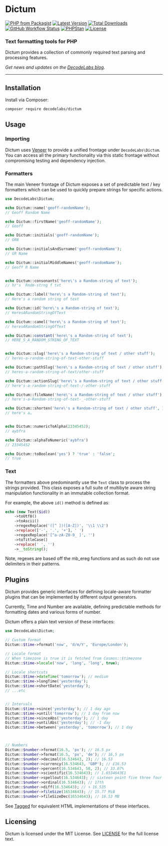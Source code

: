 # Dictum

[![PHP from Packagist](https://img.shields.io/packagist/php-v/decodelabs/dictum?style=flat)](https://packagist.org/packages/decodelabs/dictum)
[![Latest Version](https://img.shields.io/packagist/v/decodelabs/dictum.svg?style=flat)](https://packagist.org/packages/decodelabs/dictum)
[![Total Downloads](https://img.shields.io/packagist/dt/decodelabs/dictum.svg?style=flat)](https://packagist.org/packages/decodelabs/dictum)
[![GitHub Workflow Status](https://img.shields.io/github/actions/workflow/status/decodelabs/dictum/integrate.yml?branch=develop)](https://github.com/decodelabs/dictum/actions/workflows/integrate.yml)
[![PHPStan](https://img.shields.io/badge/PHPStan-enabled-44CC11.svg?longCache=true&style=flat)](https://github.com/phpstan/phpstan)
[![License](https://img.shields.io/packagist/l/decodelabs/dictum?style=flat)](https://packagist.org/packages/decodelabs/dictum)

### Text formatting tools for PHP

Dictum provides a collection of commonly required text parsing and processing features.

_Get news and updates on the [DecodeLabs blog](https://blog.decodelabs.com)._

---

## Installation

Install via Composer:

```bash
composer require decodelabs/dictum
```

## Usage

### Importing

Dictum uses [Veneer](https://github.com/decodelabs/veneer) to provide a unified frontage under <code>DecodeLabs\Dictum</code>.
You can access all the primary functionality via this static frontage without compromising testing and dependency injection.

### Formatters

The main Veneer frontage of Dictum exposes a set of predictable text / key formatters which can be used to quickly prepare strings for specific actions.

```php
use DecodeLabs\Dictum;

echo Dictum::name('geoff-randomName');
// Geoff Random Name

echo Dictum::firstName('geoff-randomName');
// Geoff

echo Dictum::initials('geoff-randomName');
// GRN

echo Dictum::initialsAndSurname('geoff-randomName');
// GR Name

echo Dictum::initialMiddleNames('geoff-randomName');
// Geoff R Name


echo Dictum::consonants('here\'s a Random-string of text');
// hr's  Rndm-strng f txt

echo Dictum::label('here\'s a Random-string of text');
// Here's a random string of text

echo Dictum::id('here\'s a Random-string of text');
// HeresARandomStringOfText

echo Dictum::camel('here\'s a Random-string of text');
// heresARandomStringOfText

echo Dictum::constant('here\'s a Random-string of text');
// HERE_S_A_RANDOM_STRING_OF_TEXT


echo Dictum::slug('here\'s a Random-string of text / other stuff');
// heres-a-random-string-of-text-other-stuff

echo Dictum::pathSlug('here\'s a Random-string of text / other stuff');
// heres-a-random-string-of-text/other-stuff

echo Dictum::actionSlug('here\'s a Random-string of text / other stuff');
// here's-a-random-string-of-text-/-other-stuff

echo Dictum::fileName('here\'s a Random-string of text / other stuff');
// here's-a-Random-string-of-text-_-other-stuff

echo Dictum::shorten('here\'s a Random-string of text / other stuff', 10);
// here's a…


echo Dictum::numericToAlpha(23345452);
// aybfra

echo Dictum::alphaToNumeric('aybfra')
// 23345452

echo Dictum::toBoolean('yes') ? 'true' : 'false';
// true
```


### Text

The formatters above predominantly use the <code>Text</code> class to process the strings provided. This class exposes a full suite of multibyte aware string manipulation functionality in an immutable collection format.

For example, the above <code>id()</code> method is defined as:

```php
echo (new Text($id))
    ->toUtf8()
    ->toAscii()
    ->regexReplace('([^ ])([A-Z])', '\\1 \\2')
    ->replace(['-', '.', '+'], ' ')
    ->regexReplace('[^a-zA-Z0-9_ ]', '')
    ->toTitleCase()
    ->replace(' ', '')
    ->__toString();
```

Note, regexes are based off the mb_ereg functions and as such do not use delimiters in their patterns.


## Plugins

Dictum provides generic interfaces for defining locale-aware formatter plugins that can be implemented by different output generators.

Currently, Time and Number are available, defining predictable methods for formatting dates and various forms of number.

Dictum offers a plain text version of these interfaces:

```php
use DecodeLabs\Dictum;

// Custom format
Dictum::$time->format('now', 'd/m/Y', 'Europe/London');

// Locale format
// When timezone is true it is fetched from Cosmos::$timezone
Dictum::$time->locale('now', 'long', 'long', true);

// Locale shortcuts
Dictum::$time->dateTime('tomorrow'); // medium
Dictum::$time->longTime('yesterday');
Dictum::$time->shortDate('yesterday');
// ...etc


// Intervals
Dictum::$time->since('yesterday'); // 1 day ago
Dictum::$time->until('tomorrow'); // 1 day from now
Dictum::$time->sinceAbs('yesterday'); // 1 day
Dictum::$time->untilAbs('yesterday'); // -1 day
Dictum::$time->between('yesterday', 'tomorrow'); // 1 day



// Numbers
Dictum::$number->format(16.5, 'px'); // 16.5 px
Dictum::$number->format(16.5, 'px', 'de'); // 16,5 px
Dictum::$number->decimal(16.534643, 2); // 16.53
Dictum::$number->currency(16.534643, 'GBP'); // £16.53
Dictum::$number->percent(16.534643, 50, 2); // 33.07%
Dictum::$number->scientific(16.534643); // 1.6534643E1
Dictum::$number->spellout(16.534643); // sixteen point five three four six four three
Dictum::$number->ordinal(16.534643); // 17th
Dictum::$number->diff(16.534643); // ⬆ 16.535
Dictum::$number->fileSize(16534643); // 15.77 MiB
Dictum::$number->fileSizeDec(16534643); // 16.53 MB
```

See [Tagged](https://github.com/decodelabs/tagged) for equivalent HTML implementations of these interfaces.

## Licensing
Dictum is licensed under the MIT License. See [LICENSE](./LICENSE) for the full license text.

